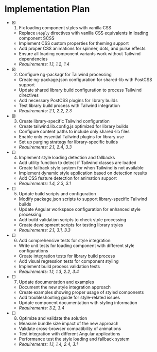 # Implementation Plan

- [x] 1. Fix loading component styles with vanilla CSS
  - Replace `@apply` directives with vanilla CSS equivalents in loading component SCSS
  - Implement CSS custom properties for theming support
  - Add proper CSS animations for spinner, dots, and pulse effects
  - Ensure all loading component variants work without Tailwind dependencies
  - _Requirements: 1.1, 1.2, 1.4_

- [x] 2. Configure ng-packagr for Tailwind processing
  - Create ng-package.json configuration for shared-lib with PostCSS support
  - Update shared library build configuration to process Tailwind directives
  - Add necessary PostCSS plugins for library builds
  - Test library build process with Tailwind integration
  - _Requirements: 2.1, 2.2, 2.3_

- [x] 3. Create library-specific Tailwind configuration
  - Create tailwind.lib.config.js optimized for library builds
  - Configure content paths to include only shared-lib files
  - Enable only essential Tailwind plugins for library use
  - Set up purging strategy for library-specific builds
  - _Requirements: 2.1, 2.4, 3.3_

- [ ] 4. Implement style loading detection and fallbacks
  - Add utility function to detect if Tailwind classes are loaded
  - Create fallback style system for when Tailwind is not available
  - Implement dynamic style application based on detection results
  - Add CSS feature detection for animation support
  - _Requirements: 1.4, 2.3, 3.1_

- [ ] 5. Update build scripts and configuration
  - Modify package.json scripts to support library-specific Tailwind builds
  - Update Angular workspace configuration for enhanced style processing
  - Add build validation scripts to check style processing
  - Create development scripts for testing library styles
  - _Requirements: 2.1, 3.1, 3.3_

- [ ] 6. Add comprehensive tests for style integration
  - Write unit tests for loading component with different style configurations
  - Create integration tests for library build process
  - Add visual regression tests for component styling
  - Implement build process validation tests
  - _Requirements: 1.1, 1.3, 2.2, 3.4_

- [ ] 7. Update documentation and examples
  - Document the new style integration approach
  - Create examples showing proper usage of styled components
  - Add troubleshooting guide for style-related issues
  - Update component documentation with styling information
  - _Requirements: 3.2, 3.4_

- [ ] 8. Optimize and validate the solution
  - Measure bundle size impact of the new approach
  - Validate cross-browser compatibility of animations
  - Test integration with different Angular applications
  - Performance test the style loading and fallback system
  - _Requirements: 1.1, 1.4, 2.4, 3.1_